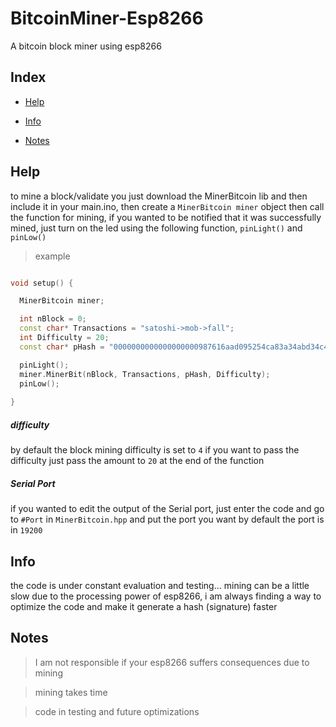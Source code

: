 # BitcoinMiner-Esp8266

A bitcoin block miner using esp8266


## Index


- [Help](#help)

- [Info](#info)

- [Notes](#notes)

## Help 

to mine a block/validate you just download the MinerBitcoin lib and 
then include it in your main.ino, then create a `MinerBitcoin miner` object 
then call the function for mining, if you wanted to be notified that it 
was successfully mined, just turn on the led using the following function, `pinLight()` and `pinLow()`

> example 

```C++

void setup() {

  MinerBitcoin miner;

  int nBlock = 0;
  const char* Transactions = "satoshi->mob->fall";  
  int Difficulty = 20;  
  const char* pHash = "0000000000000000000987616aad095254ca83a34abd34c483057417c03dff6f";

  pinLight();
  miner.MinerBit(nBlock, Transactions, pHash, Difficulty);
  pinLow();
  
}

```
##### difficulty 
by default the block mining difficulty is set to `4` 
if you want to pass the difficulty 
just pass the amount to `20` at the end of the function


##### Serial Port

if you wanted to edit the output of the Serial port, 
just enter the code and go to 
`#Port` in `MinerBitcoin.hpp` and put the port you want
by default the port is in `19200`


## Info


the code is under constant evaluation and testing... mining can be a little slow due to 
the processing power of esp8266, i am always finding a way to optimize 
the code and make it generate a hash (signature) faster

## Notes

> I am not responsible if your esp8266 suffers consequences due to mining

> mining takes time

> code in testing and future optimizations
